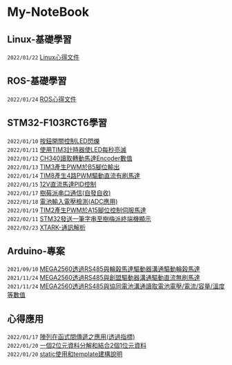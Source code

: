 # My-NoteBook

## Linux-基礎學習
```2022/01/22``` [Linux心得文件](https://github.com/superwsl3/Linux-Study.git)<br>

## ROS-基礎學習
```2022/01/24``` [ROS心得文件](https://github.com/superwsl3/ROS-Study.git)<br>

## STM32-F103RCT6學習
```2022/01/10``` [按鈕開關控制LED閃爍](https://github.com/superwsl3/STMF103RCT6-Key_Control_Led.git)<br>
```2022/01/11``` [使用TIM3計時器使LED每秒亮滅](https://github.com/superwsl3/STMF103RCT6-TIM3.git)<br>
```2022/01/12``` [CH340讀取轉動馬達Encoder數值](https://github.com/superwsl3/STMF103RCT6-Encoder_Read.git)<br>
```2022/01/13``` [TIM3產生PWM於B5腳位輸出](https://github.com/superwsl3/STMF103RCT6-TIM3_PWM.git)<br>
```2022/01/14``` [TIM8產生4路PWM驅動直流有刷馬達](https://github.com/superwsl3/STM32F103RCT6-Motor_Control.git)<br>
```2022/01/15``` [12V直流馬達PID控制](https://github.com/superwsl3/STM32F103RCT6-DC_Motor_PID.git)<br>
```2022/01/17``` [樹莓派串口通信(自發自收)](https://github.com/superwsl3/STMF103RCT6-Raspi_COM.git)<br>
```2022/01/18``` [電池輸入電壓檢測(ADC應用)](https://github.com/superwsl3/STMF103RCT6-Battery_Detect.git)<br>
```2022/01/19``` [TIM2產生PWM於A15腳位控制伺服馬達](https://github.com/superwsl3/STMF103RCT6-Servo_motor_control.git)<br>
```2022/02/11``` [STM32發送一筆字串至樹梅派終端機顯示](https://github.com/superwsl3/STMF103RCT6-Boost_aiso_com_send.git)<br>
```2022/02/23``` [XTARK-通訊解析](https://github.com/superwsl3/STM32-F103RCT6-XTARK_Usart.git)<br>

## Arduino-專案
```2021/09/10``` [MEGA2560透過RS485與輪榖馬達驅動器溝通驅動輪榖馬達](https://github.com/superwsl3/Arduino_RS485_Motor_Driver_ZLAC8015D_LIB.git)<br>
```2021/11/24``` [MEGA2560透過RS485與創盟驅動器溝通驅動直流無刷馬達](https://github.com/superwsl3/Arduino_RS485_Motor_Driver_K045CQE_LIB.git)<br>
```2021/11/24``` [MEGA2560透過RS485與協同電池溝通讀取電池電壓/電流/容量/溫度等數值](https://github.com/superwsl3/Arduino_RS485_Battery_US2432_LIB.git)<br>

## 心得應用
```2022/01/17``` [陣列在函式間傳遞之應用(透過指標)](https://github.com/superwsl3/Note_Arrays_function_arguments.git)<br>
```2022/01/20``` [一個2位元資料分解和結合2個1位元資料](https://github.com/superwsl3/Note-comdata_transfer.git)<br>
```2022/01/20``` [static使用和template建構說明](https://github.com/superwsl3/Note-static_using_and_template_establish.git)<br>


